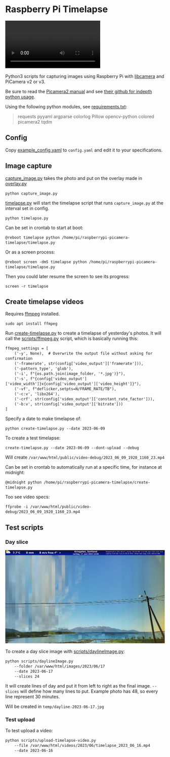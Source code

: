# Raspberry Pi Timelapse
![Video](examples/timelapse_2023_06_17.mp4)

Python3 scripts for capturing images using Raspberry Pi with [libcamera](https://libcamera.org/) and PiCamera v2 or v3.

Be sure to read the [Picamera2 manual](https://datasheets.raspberrypi.com/camera/picamera2-manual.pdf) and see [their github for indepth python usage](https://github.com/raspberrypi/picamera2).


Using the following python modules, see [requirements.txt](requirements.txt): 
> requests pyyaml argparse colorlog Pillow opencv-python colored picamera2 tqdm

## Config
Copy [example_config.yaml](example_config.yaml) to `config.yaml` and edit it to your specifications.

## Image capture

[capture_image.py](capture_image.py) takes the photo and put on the overlay made in [overlay.py](overlay.py)

    python capture_image.py

[timelapse.py](timelapse.py) will start the timelapse script that runs `capture_image.py` at the interval set in config.

    python timelapse.py
Can be set in crontab to start at boot:

    @reboot timelapse python /home/pi/raspberrypi-picamera-timelapse/timelapse.py

Or as a screen process:

    @reboot screen -dmS timelapse python /home/pi/raspberrypi-picamera-timelapse/timelapse.py

Then you could later resume the screen to see its progress:

    screen -r timelapse
## Create timelapse videos

Requires [ffmpeg](https://ffmpeg.org/) installed.

    sudo apt install ffmpeg

Run [create-timelapse.py](create-timelapse.py) to create a timelapse of yesterday's photos. It will call the [scripts/ffmpeg.py](scripts/ffmpeg.py) script, which is basically running this:

    ffmpeg_settings = [
        ('-y', None),  # Overwrite the output file without asking for confirmation
        ('-framerate', str(config['video_output']['framerate'])),
        ('-pattern_type', 'glob'),
        ('-i', f"{os.path.join(image_folder, '*.jpg')}"),
        ('-s', f"{config['video_output']['video_width']}x{config['video_output']['video_height']}"),
        ('-vf', f"deflicker,setpts=N/FRAME_RATE/TB"),
        ('-c:v', 'libx264'),
        ('-crf', str(config['video_output']['constant_rate_factor'])),
        ('-b:v', str(config['video_output']['bitrate']))
    ]

Specify a date to make timelapse of:

    python create-timelapse.py --date 2023-06-09

To create a test timelapse: 

    create-timelapse.py --date 2023-06-09 --dont-upload --debug

Will create `/var/www/html/public/video-debug/2023_06_09_1920_1160_23.mp4`

Can be set in crontab to automatically run at a specific time, for instance at midnight:

    @midnight python /home/pi/raspberrypi-picamera-timelapse/create-timelapse.py

Too see video specs:

    ffprobe -i /var/www/html/public/video-debug/2023_06_09_1920_1160_23.mp4

## Test scripts
### Day  slice
![Video](examples/dayline-2023-06-17.jpg)

To create a day slice image with [scripts/daylineImage.py](scripts/daylineImage.py):

    python scripts/daylineImage.py 
        --folder /var/www/html/images/2023/06/17 
        --date 2023-06-17 
        --slices 24

It will create lines of day and put it from left to right as the final image.
`--slices` will define how many lines to put. Example photo has 48, so every line represent 30 minutes.

Will be created in `temp/dayline-2023-06-17.jpg`

### Test upload
To test upload a video:

    python scripts/upload-timelapse-video.py 
        --file /var/www/html/videos/2023/06/timelapse_2023_06_16.mp4 
        --date 2023-06-16
